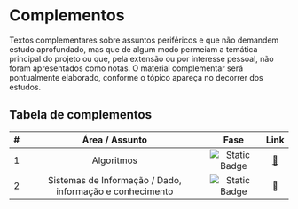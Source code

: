# Complementos

Textos complementares sobre assuntos periféricos e que não demandem estudo aprofundado, mas que de algum modo permeiam a temática principal do projeto ou que, pela extensão ou por interesse pessoal, não foram apresentados como notas. O material complementar será  pontualmente elaborado, conforme o tópico apareça no decorrer dos estudos.

## Tabela de complementos

| # | Área / Assunto | Fase | Link |
| :---: | :---: | :---: | :---: |
| 1 | Algoritmos | ![Static Badge](https://img.shields.io/badge/Previsto-grey) | [🔗](./01-algoritmos.md) |
| 2 | Sistemas de Informação / Dado, informação e conhecimento | ![Static Badge](https://img.shields.io/badge/Previsto-grey) | [🔗](./02-si.md) |
